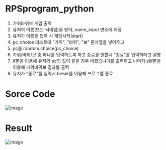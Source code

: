 # RPSprogram_python
1) 가위바위보 게임 출력
2) 유저의 이름(또는 닉네임)을 받아, name_input 변수에 저장
3) 유저가 이름을 입력 시 게임시작(start)
4) pc_choice 리스트에 "가위", "바위", "보" 문자열을 넣어두고
5) pc를 random.choice(pc_choice)
6) 가위/바위/보 중 하나를 입력하도록 하고 종료를 원할시 "종료"를 입력하라고 설명
7) if문을 이용해 유저와 pc의 값이 같을 경우 비겼습니다를 출력하고 나머지 elif문을 이용해 가위바위보 결과를 출력
8) 유저가 "종료"를 입력시 break를 이용해 프로그램 종료


# Sorce Code
![image](https://user-images.githubusercontent.com/70150896/199137329-ef66a304-8826-4232-99f6-6e386f377841.png)

# Result
![image](https://user-images.githubusercontent.com/70150896/199137440-d01f2ea2-b731-487d-84ee-4ce0b34d2565.png)
